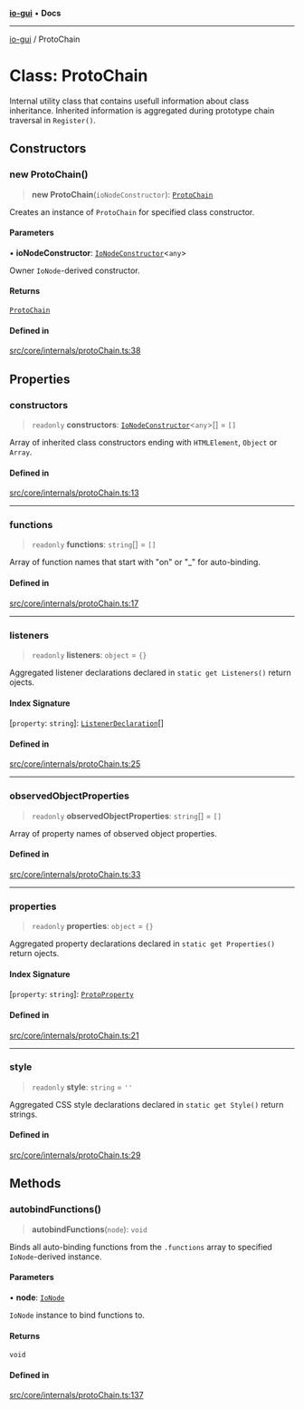 [**io-gui**](../README.md) • **Docs**

***

[io-gui](../README.md) / ProtoChain

# Class: ProtoChain

Internal utility class that contains usefull information about class inheritance.
Inherited information is aggregated during prototype chain traversal in `Register()`.

## Constructors

### new ProtoChain()

> **new ProtoChain**(`ioNodeConstructor`): [`ProtoChain`](ProtoChain.md)

Creates an instance of `ProtoChain` for specified class constructor.

#### Parameters

• **ioNodeConstructor**: [`IoNodeConstructor`](../interfaces/IoNodeConstructor.md)\<`any`\>

Owner `IoNode`-derived constructor.

#### Returns

[`ProtoChain`](ProtoChain.md)

#### Defined in

[src/core/internals/protoChain.ts:38](https://github.com/io-gui/io/blob/main/src/core/internals/protoChain.ts#L38)

## Properties

### constructors

> `readonly` **constructors**: [`IoNodeConstructor`](../interfaces/IoNodeConstructor.md)\<`any`\>[] = `[]`

Array of inherited class constructors ending with `HTMLElement`, `Object` or `Array`.

#### Defined in

[src/core/internals/protoChain.ts:13](https://github.com/io-gui/io/blob/main/src/core/internals/protoChain.ts#L13)

***

### functions

> `readonly` **functions**: `string`[] = `[]`

Array of function names that start with "on" or "_" for auto-binding.

#### Defined in

[src/core/internals/protoChain.ts:17](https://github.com/io-gui/io/blob/main/src/core/internals/protoChain.ts#L17)

***

### listeners

> `readonly` **listeners**: `object` = `{}`

Aggregated listener declarations declared in `static get Listeners()` return ojects.

#### Index Signature

 \[`property`: `string`\]: [`ListenerDeclaration`](../type-aliases/ListenerDeclaration.md)[]

#### Defined in

[src/core/internals/protoChain.ts:25](https://github.com/io-gui/io/blob/main/src/core/internals/protoChain.ts#L25)

***

### observedObjectProperties

> `readonly` **observedObjectProperties**: `string`[] = `[]`

Array of property names of observed object properties.

#### Defined in

[src/core/internals/protoChain.ts:33](https://github.com/io-gui/io/blob/main/src/core/internals/protoChain.ts#L33)

***

### properties

> `readonly` **properties**: `object` = `{}`

Aggregated property declarations declared in `static get Properties()` return ojects.

#### Index Signature

 \[`property`: `string`\]: [`ProtoProperty`](ProtoProperty.md)

#### Defined in

[src/core/internals/protoChain.ts:21](https://github.com/io-gui/io/blob/main/src/core/internals/protoChain.ts#L21)

***

### style

> `readonly` **style**: `string` = `''`

Aggregated CSS style declarations declared in `static get Style()` return strings.

#### Defined in

[src/core/internals/protoChain.ts:29](https://github.com/io-gui/io/blob/main/src/core/internals/protoChain.ts#L29)

## Methods

### autobindFunctions()

> **autobindFunctions**(`node`): `void`

Binds all auto-binding functions from the `.functions` array to specified `IoNode`-derived instance.

#### Parameters

• **node**: [`IoNode`](IoNode.md)

`IoNode` instance to bind functions to.

#### Returns

`void`

#### Defined in

[src/core/internals/protoChain.ts:137](https://github.com/io-gui/io/blob/main/src/core/internals/protoChain.ts#L137)
